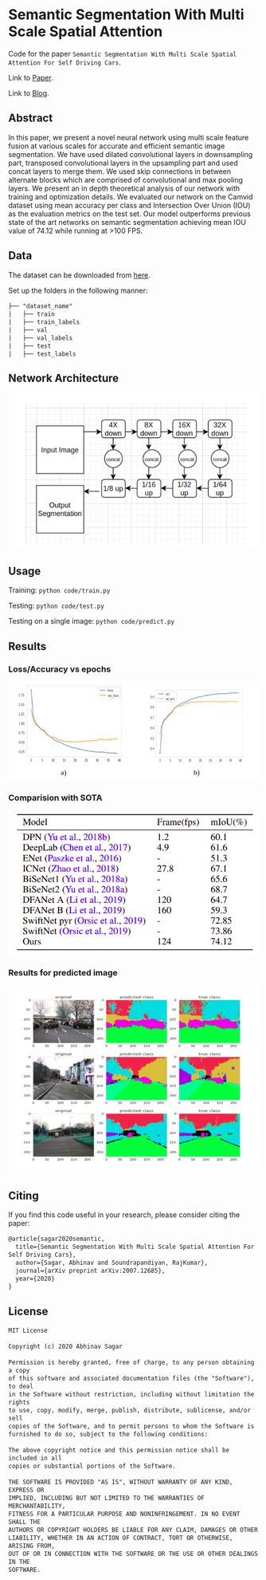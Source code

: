 # Semantic Segmentation With Multi Scale Spatial Attention
Code for the paper `Semantic Segmentation With Multi Scale Spatial Attention For Self Driving Cars`.


Link to [Paper](https://abhinavsagar.github.io/files/sem_seg.pdf).

Link to [Blog](https://towardsdatascience.com/semantic-segmentation-with-multi-scale-spatial-attention-5442ac808b3e).


## Abstract

In this paper, we present a novel neural network using multi scale feature fusion at
various scales for accurate and efficient semantic image segmentation. We have
used dilated convolutional layers in downsampling part, transposed convolutional
layers in the upsampling part and used concat layers to merge them. We used skip
connections in between alternate blocks which are comprised of convolutional and
max pooling layers. We present an in depth theoretical analysis of our network
with training and optimization details. We evaluated our network on the Camvid
dataset using mean accuracy per class and Intersection Over Union (IOU) as the
evaluation metrics on the test set. Our model outperforms previous state of the
art networks on semantic segmentation achieving mean IOU value of 74.12 while
running at >100 FPS.

## Data

The dataset can be downloaded from [here](http://mi.eng.cam.ac.uk/research/projects/VideoRec/CamVid/).

Set up the folders in the following manner:

```
├── "dataset_name"                   
|   ├── train
|   ├── train_labels
|   ├── val
|   ├── val_labels
|   ├── test
|   ├── test_labels
```

## Network Architecture

![roc-auc](images/img1.png)

## Usage

Training: `python code/train.py`

Testing: `python code/test.py`

Testing on a single image: `python code/predict.py`

## Results

### Loss/Accuracy vs epochs

![roc-auc](images/img2.png)

### Comparision with SOTA

![roc-auc](images/img3.png)

### Results for predicted image

![roc-auc](images/img4.png)

## Citing

If you find this code useful in your research, please consider citing the paper:

```
@article{sagar2020semantic,
  title={Semantic Segmentation With Multi Scale Spatial Attention For Self Driving Cars},
  author={Sagar, Abhinav and Soundrapandiyan, RajKumar},
  journal={arXiv preprint arXiv:2007.12685},
  year={2020}
}
```

## License

```
MIT License

Copyright (c) 2020 Abhinav Sagar

Permission is hereby granted, free of charge, to any person obtaining a copy
of this software and associated documentation files (the "Software"), to deal
in the Software without restriction, including without limitation the rights
to use, copy, modify, merge, publish, distribute, sublicense, and/or sell
copies of the Software, and to permit persons to whom the Software is
furnished to do so, subject to the following conditions:

The above copyright notice and this permission notice shall be included in all
copies or substantial portions of the Software.

THE SOFTWARE IS PROVIDED "AS IS", WITHOUT WARRANTY OF ANY KIND, EXPRESS OR
IMPLIED, INCLUDING BUT NOT LIMITED TO THE WARRANTIES OF MERCHANTABILITY,
FITNESS FOR A PARTICULAR PURPOSE AND NONINFRINGEMENT. IN NO EVENT SHALL THE
AUTHORS OR COPYRIGHT HOLDERS BE LIABLE FOR ANY CLAIM, DAMAGES OR OTHER
LIABILITY, WHETHER IN AN ACTION OF CONTRACT, TORT OR OTHERWISE, ARISING FROM,
OUT OF OR IN CONNECTION WITH THE SOFTWARE OR THE USE OR OTHER DEALINGS IN THE
SOFTWARE.
```

